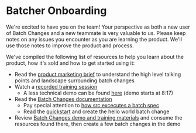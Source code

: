 # Batcher Onboarding

We're excited to have you on the team! Your perspective as both a new user of Batch Changes and a new teammate is very valuable to us. Please keep notes on any issues you encounter as you are learning the product. We'll use those notes to improve the product and process.

We've compiled the following list of resources to help you learn about the product, how it's sold and how to get started using it:

- Read the [product marketing brief](https://docs.google.com/document/d/1yQpCKF50gx8_T-KDnU4s9TjW6fZpMUfWLF2h4xSM8jk) to understand the high level talking points and landscape surrounding batch changes
- Watch a [recorded training session](https://chorus.ai/meeting/3C6D73BB499F41E9815AB540CFA54CBD?tab=summary)
  - A less technical demo can be found [here](https://chorus.ai/meeting/D15E98AF1C434E41B47B7CA1B43BB30B?tab=summary) (demo starts at 8:17)
- Read the [Batch Changes documentation](https://docs.sourcegraph.com/campaigns)
  - Pay special attention to [how src excecutes a batch spec](https://docs.sourcegraph.com/campaigns/explanations/how_src_executes_a_campaign_spec)
  - Read the [quickstart](https://docs.sourcegraph.com/campaigns/quickstart) and create the hello world batch change
- Review [Batch Changes demo and training materials](https://docs.google.com/document/d/1xQxhdGaudydOn5nBGIG91F6Z4VR4NwBfuKFvgbmCjJo/edit) and consume the resources found there, then create a few batch changes in the demo
